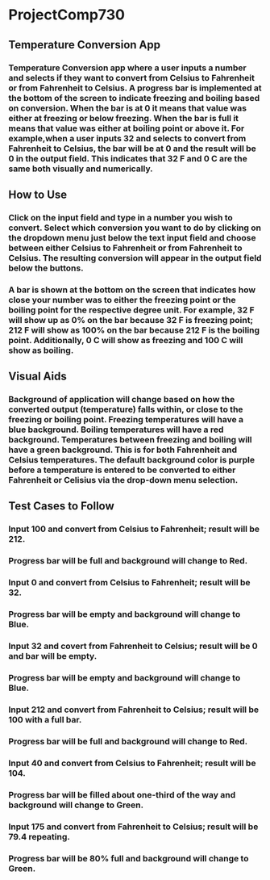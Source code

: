 # ProjectComp730
## Temperature Conversion App

### Temperature Conversion app where a user inputs a number and selects if they want to convert from Celsius to Fahrenheit or from Fahrenheit to Celsius. A progress bar is implemented at the bottom of the screen to indicate freezing and boiling based on conversion. When the bar is at 0 it means that value was either at freezing or below freezing. When the bar is full it means that value was either at boiling point or above it. For example,when a user inputs 32 and selects to convert from Fahrenheit to Celsius, the bar will be at 0 and the result will be 0 in the output field. This indicates that 32 F and 0 C are the same both visually and numerically.

## How to Use

### Click on the input field and type in a number you wish to convert. Select which conversion you want to do by clicking on the dropdown menu just below the text input field and choose between either Celsius to Fahrenheit or from Fahrenheit to Celsius. The resulting conversion will appear in the output field below the buttons.

### A bar is shown at the bottom on the screen that indicates how close your number was to either the freezing point or the boiling point for the respective degree unit. For example, 32 F will show up as 0% on the bar because 32 F is freezing point; 212 F will show as 100% on the bar because 212 F is the boiling point. Additionally, 0 C will show as freezing and 100 C will show as boiling.

## Visual Aids

### Background of application will change based on how the converted output (temperature) falls within, or close to the freezing or boiling point. Freezing temperatures will have a blue background. Boiling temperatures will have a red background. Temperatures between freezing and boiling will have a green background. This is for both Fahrenheit and Celsius temperatures. The default background color is purple before a temperature is entered to be converted to either Fahrenheit or Celisius via the drop-down menu selection.

## Test Cases to Follow

### Input 100 and convert from Celsius to Fahrenheit; result will be 212.
  ### Progress bar will be full and background will change to Red.

### Input 0 and convert from Celsius to Fahrenheit; result will be 32.
  ### Progress bar will be empty and background will change to Blue.

### Input 32 and covert from Fahrenheit to Celsius; result will be 0 and bar will be empty.
  ### Progress bar will be empty and background will change to Blue.

### Input 212 and convert from Fahrenheit to Celsius; result will be 100 with a full bar.
  ### Progress bar will be full and background will change to Red.

### Input 40 and convert from Celsius to Fahrenheit; result will be 104.
  ### Progress bar will be filled about one-third of the way and background will change to Green.

### Input 175 and convert from Fahrenheit to Celsius; result will be 79.4 repeating.
  ### Progress bar will be 80% full and background will change to Green.
